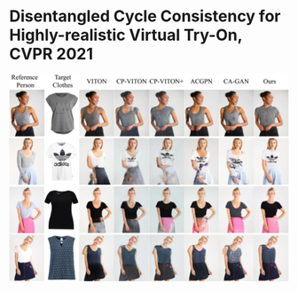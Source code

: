 # Disentangled Cycle Consistency for Highly-realistic Virtual Try-On, CVPR 2021
![image](https://github.com/ChongjianGE/DCTON/blob/main/image/show.png?raw=true)
